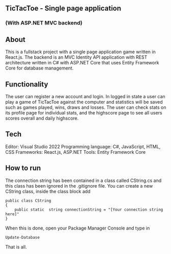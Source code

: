 ## TicTacToe - Single page application
### (With ASP.NET MVC backend)
## About
This is a fullstack project with a single page application game written in React.js. 
The backend is an MVC Identity API application with REST architecture written in C# with ASP.NET Core that uses Entity Framework Core for database management.

## Functionality 
The user can register a new account and login. In logged in state a user can play a game of TicTacToe against the computer and statistics will be saved such as games played, wins, draws and losses. The user can check stats on its profile page for individual stats, and the highscore page to see all users scores overall and daily highscore.

## Tech
Editor: Visual Studio 2022
Programming language: C#, JavaScript, HTML, CSS
Frameworks: React.js, ASP.NET
Tools: Entity Framework Core

## How to run
The connection string has been contained in a class called CString.cs and this class has been ignored in the .gitignore file. You can create a new CString class, inside the class block add 
```
public class CString
{
    public static  string connectionString = "[Your connection string here]"
}
```
When this is done, open your Package Manager Console and type in 
```
Update-Database
```

That is all. 
